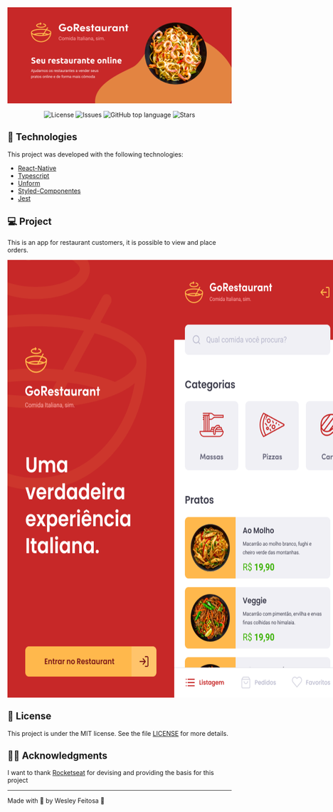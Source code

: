 <img alt="GoStack" src="assets/gorestaurant.png" />

<p align="center">

  <a href="LICENSE" style="text-decoration: none">
    <img alt="License" src="https://img.shields.io/github/license/wesleyfeitosa/gorestaurant-mobile?color=C72828" />
  </a>

  <a href="https://github.com/wesleyfeitosa/gorestaurant-mobile/issues" style="text-decoration: none">
    <img alt="Issues" src="https://img.shields.io/github/issues/wesleyfeitosa/gorestaurant-mobile?color=C72828" />
  </a>

  <a href="#" style="text-decoration: none">
    <img alt="GitHub top language" src="https://img.shields.io/github/languages/top/wesleyfeitosa/gorestaurant-mobile?color=C72828" />
  </a>

  <a href="https://github.com/wesleyfeitosa/gorestaurant-mobile/stargazers" style="text-decoration: none">
    <img alt="Stars" src="https://img.shields.io/github/stars/wesleyfeitosa/gorestaurant-mobile?style=social" />
  </a>

</p>

## :rocket: Technologies

This project was developed with the following technologies:

- [React-Native](https://reactnative.dev/)
- [Typescript](https://www.typescriptlang.org/)
- [Unform](https://github.com/Rocketseat/unform)
- [Styled-Componentes](https://styled-components.com/)
- [Jest](https://jestjs.io/)

## 💻 Project

This is an app for restaurant customers, it is possible to view and place orders.

<div style="display: flex; justify-content: space-between;">
  <img alt="Entrar" src="assets/Entrar.png" />
  <img alt="Home" src="assets/Home.png" />
  <img alt="Detalhes" src="assets/Detalhes.png" />
  <img alt="Sucesso" src="assets/Sucesso.png" />
</div>

## :memo: License

This project is under the MIT license. See the file [LICENSE](LICENSE) for more details.

## 🙏🏼 Acknowledgments

I want to thank [Rocketseat](https://github.com/Rocketseat) for devising and providing the basis for this project

---

Made with 💜 by Wesley Feitosa :wave:
